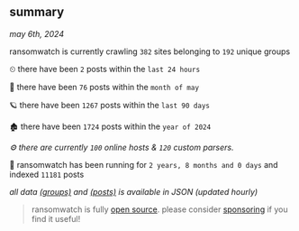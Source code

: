 
## summary
_may 6th, 2024_

ransomwatch is currently crawling `382` sites belonging to `192` unique groups

⏲ there have been `2` posts within the `last 24 hours`

🦈 there have been `76` posts within the `month of may`

🪐 there have been `1267` posts within the `last 90 days`

🏚 there have been `1724` posts within the `year of 2024`

_⚙️ there are currently `100` online hosts & `120` custom parsers._

🦕 ransomwatch has been running for `2 years, 8 months and 0 days` and indexed `11181` posts

_all data  [(groups)](http://ransomwhat.telemetry.ltd/groups) and [(posts)](http://ransomwhat.telemetry.ltd/posts) is available in JSON (updated hourly)_

> ransomwatch is fully [open source](https://github.com/joshhighet/ransomwatch#ransomwatch--). please consider [sponsoring](https://github.com/sponsors/joshhighet) if you find it useful!
